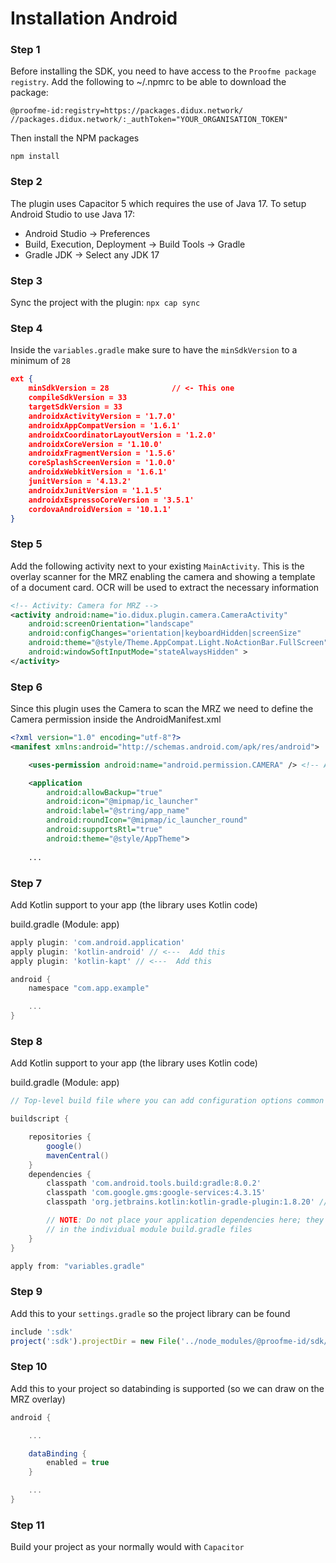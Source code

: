 # Installation Android

### Step 1
Before installing the SDK, you need to have access to the `Proofme package registry`. 
Add the following to ~/.npmrc to be able to download the package:
```
@proofme-id:registry=https://packages.didux.network/
//packages.didux.network/:_authToken="YOUR_ORGANISATION_TOKEN"
```

Then install the NPM packages
```
npm install
```

### Step 2
The plugin uses Capacitor 5 which requires the use of Java 17. To setup Android Studio to use Java 17:
- Android Studio -> Preferences
- Build, Execution, Deployment -> Build Tools -> Gradle
- Gradle JDK -> Select any JDK 17

### Step 3
Sync the project with the plugin: `npx cap sync`

### Step 4
Inside the `variables.gradle` make sure to have the `minSdkVersion` to a minimum of `28`

```json
ext {
    minSdkVersion = 28              // <- This one
    compileSdkVersion = 33
    targetSdkVersion = 33
    androidxActivityVersion = '1.7.0'
    androidxAppCompatVersion = '1.6.1'
    androidxCoordinatorLayoutVersion = '1.2.0'
    androidxCoreVersion = '1.10.0'
    androidxFragmentVersion = '1.5.6'
    coreSplashScreenVersion = '1.0.0'
    androidxWebkitVersion = '1.6.1'
    junitVersion = '4.13.2'
    androidxJunitVersion = '1.1.5'
    androidxEspressoCoreVersion = '3.5.1'
    cordovaAndroidVersion = '10.1.1'
}
```

### Step 5
Add the following activity next to your existing `MainActivity`. This is the overlay scanner for the MRZ enabling the camera and showing a template of a document card. OCR will be used to extract the necessary information
```xml
<!-- Activity: Camera for MRZ -->
<activity android:name="io.didux.plugin.camera.CameraActivity"
    android:screenOrientation="landscape"
    android:configChanges="orientation|keyboardHidden|screenSize"
    android:theme="@style/Theme.AppCompat.Light.NoActionBar.FullScreen"
    android:windowSoftInputMode="stateAlwaysHidden" >
</activity>
```

### Step 6
Since this plugin uses the Camera to scan the MRZ we need to define the Camera permission inside the AndroidManifest.xml

```xml
<?xml version="1.0" encoding="utf-8"?>
<manifest xmlns:android="http://schemas.android.com/apk/res/android">

    <uses-permission android:name="android.permission.CAMERA" /> <!-- Add this line-->

    <application
        android:allowBackup="true"
        android:icon="@mipmap/ic_launcher"
        android:label="@string/app_name"
        android:roundIcon="@mipmap/ic_launcher_round"
        android:supportsRtl="true"
        android:theme="@style/AppTheme">
    
    ...

```

### Step 7
Add Kotlin support to your app (the library uses Kotlin code)

build.gradle (Module: app)

```gradle
apply plugin: 'com.android.application'
apply plugin: 'kotlin-android' // <---  Add this
apply plugin: 'kotlin-kapt' // <---  Add this

android {
    namespace "com.app.example"

    ...
}
```

### Step 8
Add Kotlin support to your app (the library uses Kotlin code)

build.gradle (Module: app)

```gradle
// Top-level build file where you can add configuration options common to all sub-projects/modules.

buildscript {

    repositories {
        google()
        mavenCentral()
    }
    dependencies {
        classpath 'com.android.tools.build:gradle:8.0.2'
        classpath 'com.google.gms:google-services:4.3.15'
        classpath 'org.jetbrains.kotlin:kotlin-gradle-plugin:1.8.20' // <--- Add this

        // NOTE: Do not place your application dependencies here; they belong
        // in the individual module build.gradle files
    }
}

apply from: "variables.gradle"
```

### Step 9
Add this to your `settings.gradle` so the project library can be found
```javascript
include ':sdk'
project(':sdk').projectDir = new File('../node_modules/@proofme-id/sdk/web/reader/android/sdk')
```

### Step 10
Add this to your project so databinding is supported (so we can draw on the MRZ overlay)

```gradle
android {

    ...

    dataBinding {
        enabled = true
    }

    ...
}
```

### Step 11
Build your project as your normally would with `Capacitor`